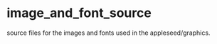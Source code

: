 image_and_font_source
=====================

source files for the images and fonts used in the appleseed/graphics.

